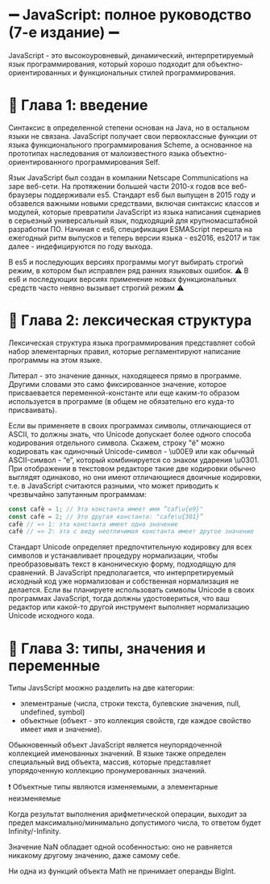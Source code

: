 # ➖ JavaScript: полное руководство (7-е издание) ➖
<!-- Смайлики: ⚠📌❗ -->
JavaScript - это высокоуровневый, динамический, интерпретируемый язык программирования, который хорошо подходит для объектно-ориентированных и функциональных стилей программирования.

# 📌 Глава 1: введение
Синтаксис в определенной степени основан на Java, но в остальном языки не связана. JavaScript получает свои первоклассные функции от языка функционального программирования Scheme, а основанное на прототипах наследования от малоизвестного языка объектно-ориентированного программирования Self.

Язык JavaScript был создан в компании Netscape Communications на заре веб-сети. На протяжении большей части 2010-х годов все веб-браузеры поддерживали es5. Стандарт es6 был выпущен в 2015 году и обзавелся важными новыми средствами, включая синтаксис классов и модулей, которые превратили JavaScript из языка написания сценариев в серьезный универсальный язык, подходящий для крупномасштабной разработки ПО. Начиная с es6, спецификация ESMAScript перешла на ежегодный ритм выпусков и теперь версии языка - es2016, es2017 и так далее - индефицируются по году выхода. 

В es5 и последующих версиях программы могут выбирать строгий режим, в котором был исправлен ряд ранних языковых ошибок. ⚠ В es6 и последующих версиях применение новых функциональных средств часто неявно вызывает строгий режим ⚠

# 📌 Глава 2: лексическая структура
Лексическая структура языка программирования представляет собой набор элементарных правил, которые регламентируют написание программы на этом языке. 

Литерал - это значение данных, находящееся прямо в программе. Другими словами это само фиксированное значение, которое присваевается переменной-константе или еще каким-то образом используется в программе (в общем не обязательно его куда-то присваивать).

Если вы применяете в своих программах символы, отличающиеся от ASCII, то должны знать, что Unicode допускает более одного способа кодирования
отдельного символа. Скажем, строку "ё" можно кодировать как одиночный Unicode-символ - \u00E9 или как обычный ASCII-символ - “е”, который комбинируется со знаком ударения \u0301. При отображении в текстовом редакторе такие две кодировки обычно выглядят одинаково, но они имеют отличающиеся двоичные кодировки, т.е. в JavaScript считаются разными, что может приводить к чрезвычайно запутанным программам:
```javascript
const cafè = 1; // Эта константа имеет имя ”caf\u{e9}"
const cafè = 2; // Это другая константа: "cafe\u{301}”
cafè // => 1: эта константа имеет одно значение
сafè // => 2: эта с виду неотличимая константа имеет другое значение
```
Стандарт Unicode определяет предпочтительную кодировку для всех символов и устанавливает процедуру нормализации, чтобы преобразовывать текст в
каноническую форму, подходящую для сравнений. В JavaScript предполагается, что интерпретируемый исходный код уже нормализован и собственная нормализация не делается. Если вы планируете использовать символы Unicode в своих программах JavaScript, тогда должны удостовериться, что ваш редактор или какой-то другой инструмент выполняет нормализацию Unicode исходного кода.


# 📌 Глава 3: типы, значения и переменные
Типы JavsScript моожно разделить на две категории:
- элементраные (числа, строки текста, булевские значения, null, undefined, symbol)
- объектные (объект - это коллекция свойств, где каждое свойство имеет имя и значение).

Обыкновенный объект JavaScript является неупорядоченной коллекцией именованных значений. В языке также определен специальный вид объекта, массив, которые представляет упорядоченную коллекцию пронумерованных значений.

❗ Объектные типы являются изменяемыми, а элементарные неизменяемые

Когда результат выполнения арифметической операции, выходит за предел максимально/минимально допустимого числа, то ответом будет Infinity/-Infinity. 

Значение NaN обладает одной особенностью: оно не равняется никакому другому значению, даже самому себе.

Ни одна из функций объекта Math не принимает операнды BigInt. 
